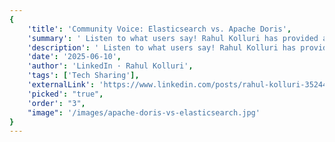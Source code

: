 ```yaml
---
{
    'title': 'Community Voice: Elasticsearch vs. Apache Doris',
    'summary': ' Listen to what users say! Rahul Kolluri has provided a detailed technical comparison between Elasticsearch and Apache Doris based on real-world billing analytics scenarios. Based on his experience building dashboards and backend APIs around AWS usage and billing data, he saw Elasticsearch hit major limits when used for analytics.',
    'description': ' Listen to what users say! Rahul Kolluri has provided a detailed technical comparison between Elasticsearch and Apache Doris based on real-world billing analytics scenarios. Based on his experience building dashboards and backend APIs around AWS usage and billing data, he saw Elasticsearch hit major limits when used for analytics.',
    'date': '2025-06-10',
    'author': 'LinkedIn · Rahul Kolluri',
    'tags': ['Tech Sharing'],
    'externalLink': 'https://www.linkedin.com/posts/rahul-kolluri-352447191_rethinking-elasticsearch-for-analytics-activity-7333804955700473859-2-e4?utm_source=share&utm_medium=member_desktop&rcm=ACoAACoH8OcBYW4CFSr632eidBaUEb5u1O2r30o',
    'picked': "true",
    'order': "3",
    "image": '/images/apache-doris-vs-elasticsearch.jpg'
}
---
```


<!--
Licensed to the Apache Software Foundation (ASF) under one
or more contributor license agreements.  See the NOTICE file
distributed with this work for additional information
regarding copyright ownership.  The ASF licenses this file
to you under the Apache License, Version 2.0 (the
"License"); you may not use this file except in compliance
with the License.  You may obtain a copy of the License at
  http://www.apache.org/licenses/LICENSE-2.0
Unless required by applicable law or agreed to in writing,
software distributed under the License is distributed on an
"AS IS" BASIS, WITHOUT WARRANTIES OR CONDITIONS OF ANY
KIND, either express or implied.  See the License for the
specific language governing permissions and limitations
under the License.
-->

